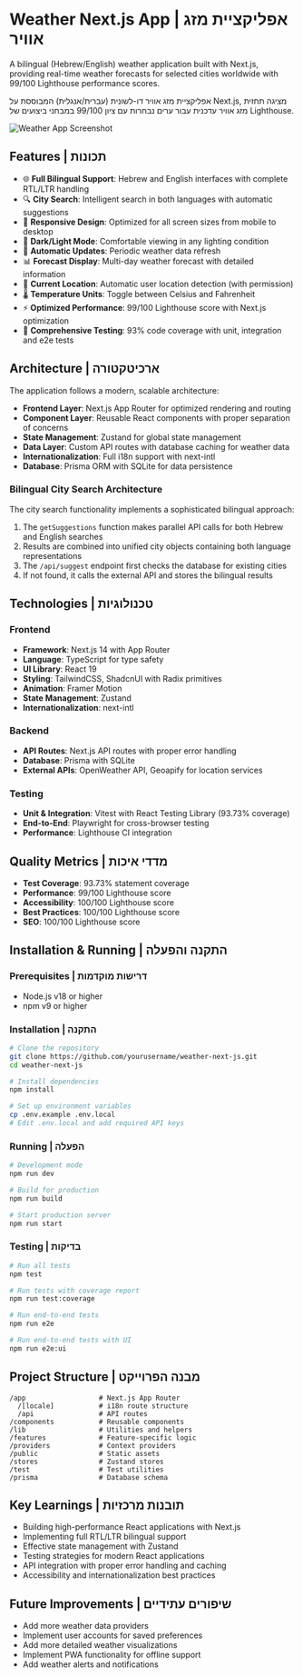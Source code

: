 # Weather Next.js App | אפליקציית מזג אוויר

A bilingual (Hebrew/English) weather application built with Next.js, providing real-time weather forecasts for selected cities worldwide with 99/100 Lighthouse performance scores.

אפליקציית מזג אוויר דו-לשונית (עברית/אנגלית) המבוססת על Next.js, מציגה תחזית מזג אוויר עדכנית עבור ערים נבחרות עם ציון 99/100 במבחני ביצועים של Lighthouse.

![Weather App Screenshot](https://via.placeholder.com/800x450.png?text=Weather+App+Screenshot)

## Features | תכונות

- 🌐 **Full Bilingual Support**: Hebrew and English interfaces with complete RTL/LTR handling
- 🔍 **City Search**: Intelligent search in both languages with automatic suggestions
- 📱 **Responsive Design**: Optimized for all screen sizes from mobile to desktop
- 🌙 **Dark/Light Mode**: Comfortable viewing in any lighting condition
- 🔄 **Automatic Updates**: Periodic weather data refresh
- 📊 **Forecast Display**: Multi-day weather forecast with detailed information
- 📍 **Current Location**: Automatic user location detection (with permission)
- 🌡️ **Temperature Units**: Toggle between Celsius and Fahrenheit
- ⚡ **Optimized Performance**: 99/100 Lighthouse score with Next.js optimization
- 🧪 **Comprehensive Testing**: 93% code coverage with unit, integration and e2e tests

## Architecture | ארכיטקטורה

The application follows a modern, scalable architecture:

- **Frontend Layer**: Next.js App Router for optimized rendering and routing
- **Component Layer**: Reusable React components with proper separation of concerns
- **State Management**: Zustand for global state management
- **Data Layer**: Custom API routes with database caching for weather data
- **Internationalization**: Full i18n support with next-intl
- **Database**: Prisma ORM with SQLite for data persistence

### Bilingual City Search Architecture

The city search functionality implements a sophisticated bilingual approach:
1. The `getSuggestions` function makes parallel API calls for both Hebrew and English searches
2. Results are combined into unified city objects containing both language representations
3. The `/api/suggest` endpoint first checks the database for existing cities
4. If not found, it calls the external API and stores the bilingual results

## Technologies | טכנולוגיות

### Frontend
- **Framework**: Next.js 14 with App Router
- **Language**: TypeScript for type safety
- **UI Library**: React 19
- **Styling**: TailwindCSS, ShadcnUI with Radix primitives
- **Animation**: Framer Motion
- **State Management**: Zustand
- **Internationalization**: next-intl

### Backend
- **API Routes**: Next.js API routes with proper error handling
- **Database**: Prisma with SQLite
- **External APIs**: OpenWeather API, Geoapify for location services

### Testing
- **Unit & Integration**: Vitest with React Testing Library (93.73% coverage)
- **End-to-End**: Playwright for cross-browser testing
- **Performance**: Lighthouse CI integration

## Quality Metrics | מדדי איכות

- **Test Coverage**: 93.73% statement coverage
- **Performance**: 99/100 Lighthouse score
- **Accessibility**: 100/100 Lighthouse score
- **Best Practices**: 100/100 Lighthouse score
- **SEO**: 100/100 Lighthouse score

## Installation & Running | התקנה והפעלה

### Prerequisites | דרישות מוקדמות

- Node.js v18 or higher
- npm v9 or higher

### Installation | התקנה

```bash
# Clone the repository
git clone https://github.com/yourusername/weather-next-js.git
cd weather-next-js

# Install dependencies
npm install

# Set up environment variables
cp .env.example .env.local
# Edit .env.local and add required API keys
```

### Running | הפעלה

```bash
# Development mode
npm run dev

# Build for production
npm run build

# Start production server
npm run start
```

### Testing | בדיקות

```bash
# Run all tests
npm test

# Run tests with coverage report
npm run test:coverage

# Run end-to-end tests
npm run e2e

# Run end-to-end tests with UI
npm run e2e:ui
```

## Project Structure | מבנה הפרוייקט

```
/app                  # Next.js App Router
  /[locale]           # i18n route structure
  /api                # API routes
/components           # Reusable components
/lib                  # Utilities and helpers
/features             # Feature-specific logic
/providers            # Context providers
/public               # Static assets
/stores               # Zustand stores
/test                 # Test utilities
/prisma               # Database schema
```

## Key Learnings | תובנות מרכזיות

- Building high-performance React applications with Next.js
- Implementing full RTL/LTR bilingual support
- Effective state management with Zustand
- Testing strategies for modern React applications
- API integration with proper error handling and caching
- Accessibility and internationalization best practices

## Future Improvements | שיפורים עתידיים

- Add more weather data providers
- Implement user accounts for saved preferences
- Add more detailed weather visualizations
- Implement PWA functionality for offline support
- Add weather alerts and notifications